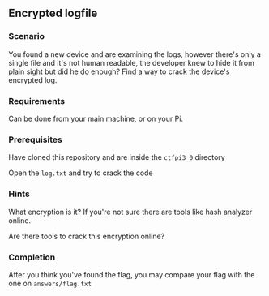 ## Encrypted logfile

### Scenario

You found a new device and are examining the logs, however there's only a single file and it's not human readable, the developer knew to hide it from plain sight but did he do enough?
Find a way to crack the device's encrypted log.

### Requirements

Can be done from your main machine, or on your Pi.

### Prerequisites

Have cloned this repository and are inside the `ctfpi3_0` directory

Open the `log.txt` and try to crack the code


### **Hints**

What encryption is it? If you're not sure there are tools like hash analyzer online.

Are there tools to crack this encryption online?

### Completion

After you think you've found the flag, you may compare your flag with the one on `answers/flag.txt`